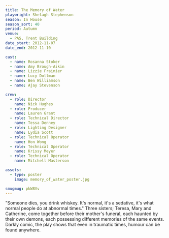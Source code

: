 ```yaml
---
title: The Memory of Water
playwright: Shelagh Stephenson
season: In House
season_sort: 40
period: Autumn
venue:
  - PAS, Trent Building
date_start: 2012-11-07
date_end: 2012-11-10

cast:
  - name: Rosanna Stoker
  - name: Amy Brough-Aikin
  - name: Lizzie Frainier
  - name: Lucy Dollman
  - name: Ben Williamson
  - name: Ajay Stevenson

crew:
  - role: Director
    name: Nick Hughes
  - role: Producer
    name: Lauren Grant
  - role: Technical Director
    name: Tessa Denney
  - role: Lighting Designer
    name: Lydia Scott
  - role: Technical Operator
    name: Hon Wong
  - role: Technical Operator
    name: Krissy Meyer
  - role: Technical Operator
    name: Mitchell Masterson

assets:
  - type: poster
    image: memory_of_water_poster.jpg

smugmug: pkW8Vv
---
```


"Someone dies, you drink whiskey. It's normal, it's a sedative, it's what normal people do at abnormal times." Three sisters; Teresa, Mary and Catherine, come together before their mother's funeral, each haunted by their own demons, each possessing different memories of the same events. Darkly comic, the play shows that even in traumatic times, humour can be found anywhere.
